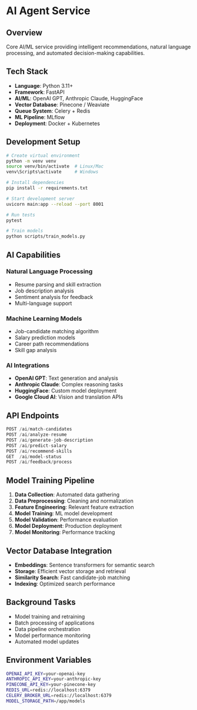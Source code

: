 # AI Agent Service

## Overview

Core AI/ML service providing intelligent recommendations, natural language processing, and automated decision-making capabilities.

## Tech Stack

* **Language**: Python 3.11+
* **Framework**: FastAPI
* **AI/ML**: OpenAI GPT, Anthropic Claude, HuggingFace
* **Vector Database**: Pinecone / Weaviate
* **Queue System**: Celery + Redis
* **ML Pipeline**: MLflow
* **Deployment**: Docker + Kubernetes

## Development Setup

```bash
# Create virtual environment
python -m venv venv
source venv/bin/activate  # Linux/Mac
venv\Scripts\activate     # Windows

# Install dependencies
pip install -r requirements.txt

# Start development server
uvicorn main:app --reload --port 8001

# Run tests
pytest

# Train models
python scripts/train_models.py
```

## AI Capabilities

### Natural Language Processing

* Resume parsing and skill extraction
* Job description analysis
* Sentiment analysis for feedback
* Multi-language support

### Machine Learning Models

* Job-candidate matching algorithm
* Salary prediction models
* Career path recommendations
* Skill gap analysis

### AI Integrations

* **OpenAI GPT**: Text generation and analysis
* **Anthropic Claude**: Complex reasoning tasks
* **HuggingFace**: Custom model deployment
* **Google Cloud AI**: Vision and translation APIs

## API Endpoints

```python
POST /ai/match-candidates
POST /ai/analyze-resume
POST /ai/generate-job-description
POST /ai/predict-salary
POST /ai/recommend-skills
GET  /ai/model-status
POST /ai/feedback/process
```

## Model Training Pipeline

1. **Data Collection**: Automated data gathering
2. **Data Preprocessing**: Cleaning and normalization
3. **Feature Engineering**: Relevant feature extraction
4. **Model Training**: ML model development
5. **Model Validation**: Performance evaluation
6. **Model Deployment**: Production deployment
7. **Model Monitoring**: Performance tracking

## Vector Database Integration

* **Embeddings**: Sentence transformers for semantic search
* **Storage**: Efficient vector storage and retrieval
* **Similarity Search**: Fast candidate-job matching
* **Indexing**: Optimized search performance

## Background Tasks

* Model training and retraining
* Batch processing of applications
* Data pipeline orchestration
* Model performance monitoring
* Automated model updates

## Environment Variables

```bash
OPENAI_API_KEY=your-openai-key
ANTHROPIC_API_KEY=your-anthropic-key
PINECONE_API_KEY=your-pinecone-key
REDIS_URL=redis://localhost:6379
CELERY_BROKER_URL=redis://localhost:6379
MODEL_STORAGE_PATH=/app/models
```
